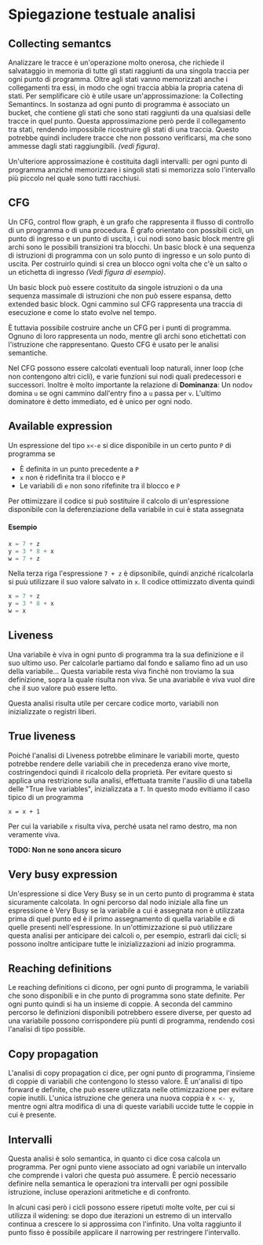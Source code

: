 # Spiegazione testuale analisi

## Collecting semantcs

Analizzare le tracce è un'operazione molto onerosa, che richiede il salvataggio in memoria di tutte gli stati raggiunti da una singola traccia per ogni punto di programma. Oltre agli stati vanno memorizzati anche i collegamenti tra essi, in modo che ogni traccia abbia la propria catena di stati. Per semplificare ciò è utile usare un'approssimazione: la Collecting Semantincs. In sostanza ad ogni punto di programma è associato un bucket, che contiene gli stati che sono stati raggiunti da una qualsiasi delle tracce in quel punto. Questa approssimazione però perde il collegamento tra stati, rendendo impossibile ricostruire gli stati di una traccia. Questo potrebbe quindi includere tracce che non possono verificarsi, ma che sono ammesse dagli stati raggiungibili. *(vedi figura)*.

Un'ulteriore approssimazione è costituita dagli intervalli: per ogni punto di programma anziché memorizzare i singoli stati si memorizza solo l'intervallo più piccolo nel quale sono tutti racchiusi.

## CFG

Un CFG, control flow graph, è un grafo che rappresenta il flusso di controllo di un programma o di una procedura. È grafo orientato con possibili cicli, un punto di ingresso e un punto di uscita, i cui nodi sono basic block mentre gli archi sono le possibili transizioni tra blocchi. Un basic block è una sequenza di istruzioni di programma con un solo punto di ingresso e un solo punto di uscita. Per costruirlo quindi si crea un blocco ogni volta che c'è un salto o un etichetta di ingresso *(Vedi figura di esempio)*.

Un basic block può essere costituito da singole istruzioni o da una sequenza massimale di istruzioni che non può essere espansa, detto extended basic block. Ogni cammino sul CFG rappresenta una traccia di esecuzione e come lo stato evolve nel tempo.

È tuttavia possibile costruire anche un CFG per i punti di programma. Ognuno di loro rappresenta un nodo, mentre gli archi sono etichettati con l'istruzione che rappresentano. Questo CFG è usato per le analisi semantiche.

Nel CFG possono essere calcolati eventuali loop naturali, inner loop (che non contengono altri cicli), e varie funzioni sui nodi quali predecessori e successori. Inoltre è molto importante la relazione di **Dominanza**: Un nodo`v` domina `u` se ogni cammino dall'entry fino a `u` passa per `v`. L'ultimo dominatore è detto immediato, ed è unico per ogni nodo.

## Available expression

Un espressione del tipo `x<-e` si dice disponibile in un certo punto `P` di programma se
- È definita in un punto precedente a `P`
- `x` non è ridefinita tra il blocco e `P`
- Le variabili di `e` non sono rifefinite tra il blocco e `P`

Per ottimizzare il codice si può sostituire il calcolo di un'espressione disponibile con la deferenziazione della variabile in cui è stata assegnata

#### Esempio
```python
x = 7 + z
y = 3 * 8 + x
w = 7 + z
```
Nella terza riga l'espressione `7 + z` è dipsonibile, quindi anziché ricalcolarla si puù utilizzare il suo valore salvato in `x`. Il codice ottimizzato diventa quindi

```python
x = 7 + z
y = 3 * 8 + x
w = x
```

## Liveness

Una variabile è viva in ogni punto di programma tra la sua definizione e il suo ultimo uso. Per calcolarle partiamo dal fondo e saliamo fino ad un uso della variabile... Questa variabile resta viva finchè non troviamo la sua definizione, sopra la quale risulta non viva. Se una avariabile è viva vuol dire che il suo valore può essere letto.

Questa analisi risulta utile per cercare codice morto, variabili non inizializzate o registri liberi.

## True liveness

Poiché l'analisi di Liveness potrebbe eliminare le variabili morte, questo potrebbe rendere delle variabili che in precedenza erano vive morte, costringendoci quindi il ricalcolo della proprietà. Per evitare questo si applica una restrizione sulla analisi, effettuata tramite l'ausilio di una tabella delle "True live variables", inizializzata a `T`. In questo modo evitiamo il caso tipico di un programma

```
x = x + 1
```

Per cui la variabile `x` risulta viva, perché usata nel ramo destro, ma non veramente viva.

**TODO: Non ne sono ancora sicuro**

## Very busy expression

Un'espressione si dice Very Busy se in un certo punto di programma è stata sicuramente calcolata. In ogni percorso dal nodo iniziale alla fine un espressione è Very Busy se la variabile a cui è assegnata non è utilizzata prima di quel punto ed è il primo assegnamento di quella variabile e di quelle presenti nell'espressione. In un'ottimizzazione si può utilizzare questa analisi per anticipare dei calcoli o, per esempio, estrarli dai cicli; si possono inoltre anticipare tutte le inizializzazioni ad inizio programma.

## Reaching definitions

Le reaching definitions ci dicono, per ogni punto di programma, le variabili che sono disponibili e in che punto di programma sono state definite. Per ogni punto quindi si ha un insieme di coppie. A seconda del cammino percorso le definizioni disponibili potrebbero essere diverse, per questo ad una variabile possono corrispondere più punti di programma, rendendo così l'analisi di tipo possible.

## Copy propagation

L'analisi di copy propagation ci dice, per ogni punto di programma, l'insieme di coppie di variabili che contengono lo stesso valore. È un'analisi di tipo forward e definite, che può essere utilizzata nelle ottimizzazione per evitare copie inutili. L'unica istruzione che genera una nuova coppia è `x <- y`, mentre ogni altra modifica di una di queste variabili uccide tutte le coppie in cui è presente.

## Intervalli

Questa analisi è solo semantica, in quanto ci dice cosa calcola un programma. Per ogni punto viene associato ad ogni variabile un intervallo che comprende i valori che questa può assumere. È perciò necessario definire nella semantica le operazioni tra intervalli per ogni possibile istruzione, incluse operazioni aritmetiche e di confronto.

In alcuni casi però i cicli possono essere ripetuti molte volte, per cui si utilizza il widening: se dopo due iterazioni un estremo di un intervallo continua a crescere lo si approssima con l'infinito. Una volta raggiunto il punto fisso è possibile applicare il narrowing per restringere l'intervallo.